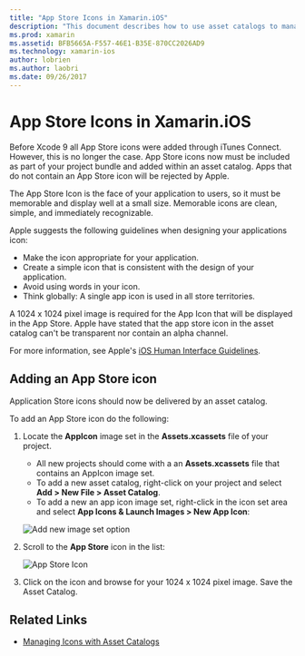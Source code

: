 ```yaml
---
title: "App Store Icons in Xamarin.iOS"
description: "This document describes how to use asset catalogs to manage an App Store icon for a Xamarin.iOS application. Previously, App Store icons were managed with iTunes Connect."
ms.prod: xamarin
ms.assetid: BFB5665A-F557-46E1-B35E-870CC2026AD9
ms.technology: xamarin-ios
author: lobrien
ms.author: laobri
ms.date: 09/26/2017
---
```


# App Store Icons in Xamarin.iOS

Before Xcode 9 all App Store icons were added through iTunes Connect. However, this is no longer the case. App Store icons now must be included as part of your project bundle and added within an asset catalog. Apps that do not contain an App Store icon will be rejected by Apple.

The App Store Icon is the face of your application to users, so it must be memorable and display well at a small size. Memorable icons are clean, simple, and immediately recognizable.

Apple suggests the following guidelines when designing your applications icon:

- Make the icon appropriate for your application.
- Create a simple icon that is consistent with the design of your application.
- Avoid using words in your icon.
- Think globally: A single app icon is used in all store territories.

A 1024 x 1024 pixel image is required for the App Icon that will be displayed in the App Store.  Apple have stated that the app store icon in the asset catalog can't be transparent nor contain an alpha channel.

For more information, see Apple's [iOS Human Interface Guidelines](https://developer.apple.com/ios/human-interface-guidelines/icons-and-images/image-size-and-resolution/).

## Adding an App Store icon

Application Store icons should now be delivered by an asset catalog. 

To add an App Store icon do the following:

1. Locate the **AppIcon** image set in the **Assets.xcassets** file of your project. 
	- All new projects should come with a an **Assets.xcassets** file that contains an AppIcon image set.
	- To add a new asset catalog, right-click on your project and select **Add > New File > Asset Catalog**.
	- To add a new an app icon image set, right-click in the icon set area and select **App Icons & Launch Images > New App Icon**:
	
	![Add new image set option](app-store-icon-images/image1.png)

2. Scroll to the **App Store** icon in the list:

	![App Store Icon](app-store-icon-images/image2.png)

3. Click on the icon and browse for your 1024 x 1024 pixel image. Save the Asset Catalog.




## Related Links

- [Managing Icons with Asset Catalogs](~/ios/app-fundamentals/images-icons/app-icons.md#managing)
